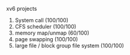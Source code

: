 xv6 projects

1. System call (100/100)
2. CFS scheduler (100/100)
3. memory map/unmap (60/100)
4. page swapping (100/100)
5. large file / block group file system (100/100)
